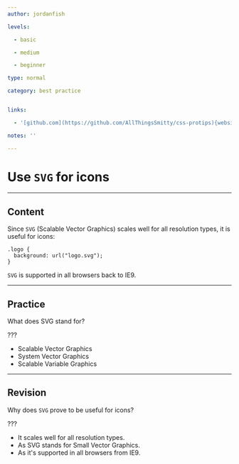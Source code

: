 ```yaml
---
author: jordanfish

levels:

  - basic

  - medium

  - beginner

type: normal

category: best practice


links:

  - '[github.com](https://github.com/AllThingsSmitty/css-protips){website}'

notes: ''

---
```


# Use `SVG` for icons

---
## Content

Since `SVG` (Scalable Vector Graphics) scales well for all resolution types, it is useful for icons:
```
.logo {
  background: url("logo.svg");
}
```
`SVG` is supported in all browsers back to IE9.

---
## Practice

What does SVG stand for? 

???


* Scalable Vector Graphics
* System Vector Graphics
* Scalable Variable Graphics

---
## Revision

Why does `SVG` prove to be useful for icons? 

???

* It scales well for all resolution types.
* As SVG stands for Small Vector Graphics.
* As it's supported in all browsers from IE9.


